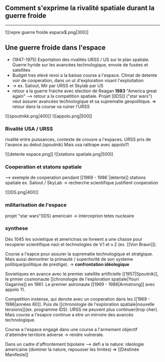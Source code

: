 ## Comment s'exprime la rivalité spatiale durant la guerre froide
---

![[repre guerre froide espace$.png|300]]

## Une guerre froide dans l'espace
- (1947-1975) Exportation des rivalités URSS / US sur le plan spatiale. Guerre hyride sur les avancées technologique, envoie de fusées et satellites
- Budget tres elevé revoi a la baisse course a l'espace. Climat de detente voir de cooperation, dans un ut d'exploration visant l'exploitation
- -> ex. Saliout, Mir par URSS et Skylab par US
- retour a la guerre fraiche avec election de Reagan **1983** "America great again"
--> retour a la competition spatiale. Projet [[IDS]] ("star wars")
	veut assurer avancées technologique et sa suprematie geopolitique.
	=> retour dans la course va ruiner l'URSS

![[spoutnikk.png|400]]
![[appolo.png|500]]
### Rivalité USA / URSS
 rivalité entre puissances, contexte de crousre a l'espaces.
 URSS pris de l'avance au debut.(spoutnik)
	 Mais usa rattrape avec appolo11


![[detente espace.png]]
![[stations spatiale.png|500]]
### Cooperation et statons spatiale
--> exemple de cooperation pendant [[1969 - 1986`|detente]]
stations spatiale ex. Saliout / SkyLab
-> recherche scientifique justifient cooperation

![[IDS.png|400]]
### militarisation de l'espace
projet "star wars"(IDS) americain -> interceprion tetes nucleaire


### synthese
Dés 1045 les sovietique et americinas se livreent a une chasse pour recuperer scientifique nazi et technologies de V.1 et v.2 (ex. [[Von Braun]]).

Course a l'eapce pour assurer la suprematie technologique et stratgique. Mais aussi demontrer la primauté / superitorité de son systeme politique(politique de prestige). 
-> **confrontation idéologique**

Sovietiques en avance avec le premier satellite artificielle [[1957|Spoutnik]], le prmier cosmonaute [[chronologie de l'exploration spatiale|Youri Gagarine]] en 1961.
Le premier astronaute [[1969 - 1986|Armstrong]] avec appolo 11.

Competition instense, qui denote avec un cooperation dans les [[1969 - 1986|années 60]]. Puis de [[chronologie de l'exploration spatiale|nouvelle tensions]](ex. programme IDS).
URSS ne peuvent plus continuer(trop cher).
Mais course a l'esapce continue a etre un mirroire des avancés technologique.

Course a l'espace engagé dans une course a l'armement objectif d'atteindre territoire adverse -> rendre vulnerale.

Dans un cadre d'affrontement bipolaire
--> defi a la nature:
ideologie americaine (dominer la nature, repousser les limites)
=> [[Déstinée Manifeste]]

